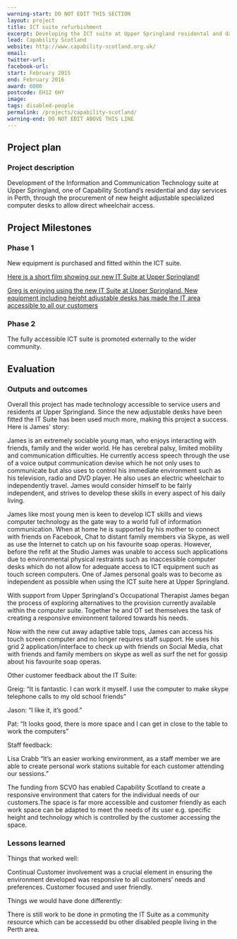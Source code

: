 ```yaml
---
warning-start: DO NOT EDIT THIS SECTION
layout: project
title: ICT suite refurbishment 
excerpt: Developing the ICT suite at Upper Springland residental and daycare service to enable wheelchair access. 
lead: Capability Scotland
website: http://www.capability-scotland.org.uk/
email: 
twitter-url: 
facebook-url: 
start: February 2015
end: February 2016
award: 6000
postcode: EH12 6HY
image:
tags: disabled-people
permalink: /projects/capability-scotland/
warning-end: DO NOT EDIT ABOVE THIS LINE
---
```


## Project plan

### Project description

Development of the Information and Communication Technology suite at Upper Springland, one of Capability Scotland’s residential and day services in Perth, through the procurement of new height adjustable specialized computer desks to allow direct wheelchair access.



## Project Milestones

### Phase 1

New equipment is purchased and fitted within the ICT suite. 

[Here is a short film showing our new IT Suite at Upper Springland!](https://www.youtube.com/watch?v=a-oxk-_bzk4)

[Greg is enjoying using the new IT Suite at Upper Springland. New equipment including height adjustable desks has made the IT area accessible to all our customers](https://www.flickr.com/photos/capabilityscotland/19269923496/in/dateposted-public/)

### Phase 2

The fully accessible ICT suite is promoted externally to the wider community. 


## Evaluation


### Outputs and outcomes

Overall this project has made technology accessible to service users and residents at Upper Springland. Since the new adjustable desks have been fitted the IT Suite has been used much more, making this project a success. Here is James' story:

James is an extremely sociable young man, who enjoys interacting with friends, family and the wider world. He has cerebral palsy, limited mobility and communication difficulties. He currently access speech through the use of a voice output communication devise which he not only uses to communicate  but also uses to control his immediate environment such as his television, radio and DVD player.  He also uses an electric wheelchair to independently travel. James would consider himself to be fairly independent, and strives to develop these skills in every aspect of his daily living. 

James like most young men is keen to develop ICT skills and views computer technology as the gate way to a world full of information communication. When at home he is supported by his mother to connect with friends on Facebook, Chat to distant family members via Skype, as well as use the Internet to catch up on his favourite soap operas. However, before the refit at the Studio James was unable to access such applications due to environmental physical restraints such as inaccessible computer desks which do not allow for adequate access to ICT equipment such as touch screen computers. One of James personal goals was to become as independent as possible when using the ICT suite here at Upper Springland. 

With support from Upper Springland's Occupational Therapist James began the process of exploring alternatives to the provision currently available within the computer suite. Together he and OT set themselves the task of creating a responsive environment tailored towards his needs. 

Now with the new cut away adaptive table tops, James can access his touch screen computer and no longer requires staff support. He uses his grid 2 application/interface to check up with friends on Social Media, chat with friends and family members on skype as well as surf the net for gossip about his favourite soap operas. 

Other customer feedback about the IT Suite:

Greig: “It is fantastic. I can work it myself.  I use the computer to make skype telephone calls to my old school friends” 

Jason: “I like it, it’s good.” 

Pat: “It looks good, there is more space and I can get in close to the table to work the computers”

Staff feedback:

Lisa Crabb “It’s an easier working environment, as a staff member we are able to create personal work stations suitable for each customer attending our sessions.”

The funding from SCVO has enabled Capability Scotland to create a responsive environment that caters for the individual needs of our customers.The space is far more accessible and customer friendly as each work space can be adapted to meet the needs of its user e.g. specific height and technology which is controlled by the customer accessing the space.


### Lessons learned

Things that worked well:

Continual Customer involvement was a crucial element in ensuring the environment developed was responsive to all customers’ needs and preferences. Customer focused and user friendly. 

Things we would have done differently:

There is still work to be done in prmoting the IT Suite as a community resource which can be accessedd bu other disabled people living in the Perth area. 


